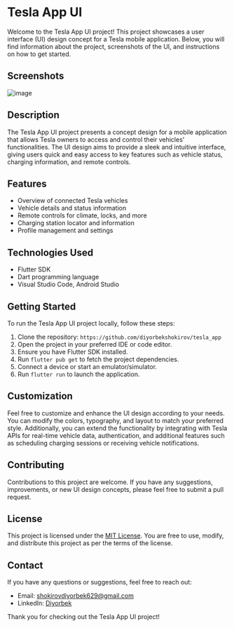 # Tesla App UI

Welcome to the Tesla App UI project! This project showcases a user interface (UI) design concept for a Tesla mobile application. Below, you will find information about the project, screenshots of the UI, and instructions on how to get started.

## Screenshots

![image](https://github.com/saidjohn/tesla/assets/120701354/ec387e81-c6a4-4533-b66f-dadc97b2bf1e)


## Description

The Tesla App UI project presents a concept design for a mobile application that allows Tesla owners to access and control their vehicles' functionalities. The UI design aims to provide a sleek and intuitive interface, giving users quick and easy access to key features such as vehicle status, charging information, and remote controls.

## Features

- Overview of connected Tesla vehicles
- Vehicle details and status information
- Remote controls for climate, locks, and more
- Charging station locator and information
- Profile management and settings

## Technologies Used

- Flutter SDK
- Dart programming language
- Visual Studio Code, Android Studio

## Getting Started

To run the Tesla App UI project locally, follow these steps:

1. Clone the repository: `https://github.com/diyorbekshokirov/tesla_app`
2. Open the project in your preferred IDE or code editor.
3. Ensure you have Flutter SDK installed.
4. Run `flutter pub get` to fetch the project dependencies.
5. Connect a device or start an emulator/simulator.
6. Run `flutter run` to launch the application.

## Customization

Feel free to customize and enhance the UI design according to your needs. You can modify the colors, typography, and layout to match your preferred style. Additionally, you can extend the functionality by integrating with Tesla APIs for real-time vehicle data, authentication, and additional features such as scheduling charging sessions or receiving vehicle notifications.

## Contributing

Contributions to this project are welcome. If you have any suggestions, improvements, or new UI design concepts, please feel free to submit a pull request.

## License

This project is licensed under the [MIT License](LICENSE). You are free to use, modify, and distribute this project as per the terms of the license.

## Contact

If you have any questions or suggestions, feel free to reach out:

- Email: [shokirovdiyorbek629@gmail.com](mailto:shokirovdiyorbek629@gmail.com)
- LinkedIn: [Diyorbek](https://www.linkedin.com/in/diyorbekshokirov/)

Thank you for checking out the Tesla App UI project!

